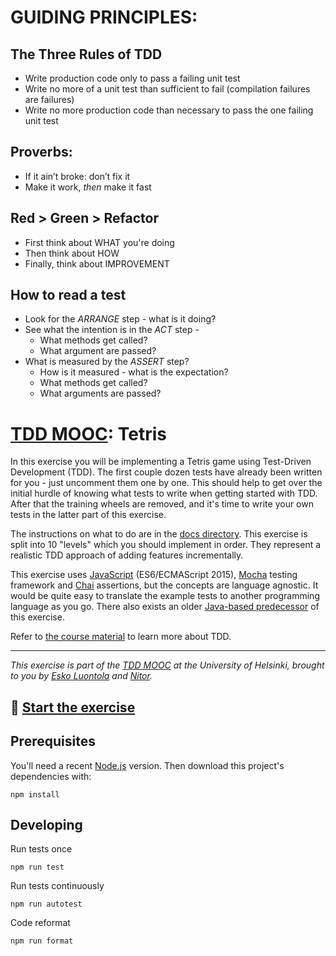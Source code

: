 # GUIDING PRINCIPLES:
## The Three Rules of TDD
- Write production code only to pass a failing unit test
- Write no more of a unit test than sufficient to fail (compilation failures are failures)
- Write no more production code than necessary to pass the one failing unit test

## Proverbs:
- If it ain’t broke: don’t fix it
- Make it work, *then* make it fast

## Red > Green > Refactor
- First think about WHAT you're doing
- Then think about HOW
- Finally, think about IMPROVEMENT

## How to read a test
- Look for the *ARRANGE* step - what is it doing?
- See what the intention is in the *ACT* step - 
  - What methods get called?
  - What argument are passed?
- What is measured by the *ASSERT* step? 
  - How is it measured - what is the expectation?
  - What methods get called?
  - What arguments are passed?

# [TDD MOOC](https://tdd.mooc.fi): Tetris

In this exercise you will be implementing a Tetris game using Test-Driven Development (TDD). The first couple dozen
tests have already been written for you - just uncomment them one by one. This should help to get over the initial
hurdle of knowing what tests to write when getting started with TDD. After that the training wheels are removed, and
it's time to write your own tests in the latter part of this exercise.

The instructions on what to do are in the [docs directory](docs/). This exercise is split into 10 "levels" which you
should implement in order. They represent a realistic TDD approach of adding features incrementally.

This exercise uses [JavaScript](https://developer.mozilla.org/en-US/docs/Web/JavaScript) (ES6/ECMAScript 2015),
[Mocha](https://mochajs.org/) testing framework and [Chai](https://www.chaijs.com/)
assertions, but the concepts are language agnostic. It would be quite easy to translate the example tests to another
programming language as you go. There also exists an
older [Java-based predecessor](https://github.com/luontola/tdd-tetris-tutorial) of this exercise.

Refer to [the course material](https://tdd.mooc.fi) to learn more about TDD.

---

_This exercise is part of the [TDD MOOC](https://tdd.mooc.fi) at the University of Helsinki, brought to you
by [Esko Luontola](https://twitter.com/EskoLuontola) and [Nitor](https://nitor.com/)._

## 🚀 [Start the exercise](docs/level-1.md)

## Prerequisites

You'll need a recent [Node.js](https://nodejs.org/) version. Then download this project's dependencies with:

    npm install

## Developing

Run tests once

    npm run test

Run tests continuously

    npm run autotest

Code reformat

    npm run format
